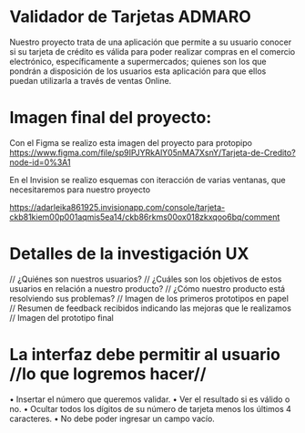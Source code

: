 # Validador de Tarjetas ADMARO

Nuestro proyecto trata de una aplicación que permite a su usuario conocer si su tarjeta de crédito es válida para poder realizar compras en el comercio electrónico, específicamente a supermercados; quienes son los que pondrán a disposición de los usuarios esta aplicación para que ellos puedan utilizarla a través de ventas Online.

# Imagen final del proyecto:
Con el Figma se realizo esta imagen del proyecto para protopipo
https://www.figma.com/file/sp9IPJYRkAlY05nMA7XsnY/Tarjeta-de-Credito?node-id=0%3A1

En el Invision se realizo esquemas con iteracción de varias ventanas, que necesitaremos para nuestro proyecto

https://adarleika861925.invisionapp.com/console/tarjeta-ckb81kiem00p001aqmis5ea14/ckb86rkms00ox018zkxqoo6bq/comment

# Detalles de la investigación UX
// ¿Quiénes son nuestros usuarios?
// ¿Cuáles son los objetivos de estos usuarios en relación a nuestro producto?
// ¿Cómo nuestro producto está resolviendo sus problemas?
// Imagen de los primeros prototipos en papel
// Resumen de feedback recibidos indicando las mejoras que le realizamos
// Imagen del prototipo final

# La interfaz debe permitir al usuario //lo que logremos hacer//
• Insertar el número que queremos validar.
• Ver el resultado si es válido o no.
• Ocultar todos los dígitos de su número de tarjeta menos los últimos 4 caracteres.
• No debe poder ingresar un campo vacío.
